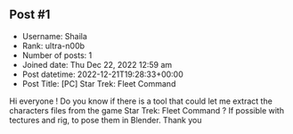 ## Post #1
- Username: Shaila
- Rank: ultra-n00b
- Number of posts: 1
- Joined date: Thu Dec 22, 2022 12:59 am
- Post datetime: 2022-12-21T19:28:33+00:00
- Post Title: [PC] Star Trek: Fleet Command

Hi everyone !
Do you know if there is a tool that could let me extract the characters files from the game Star Trek: Fleet Command ?
If possible with tectures and rig, to pose them in Blender. Thank you
